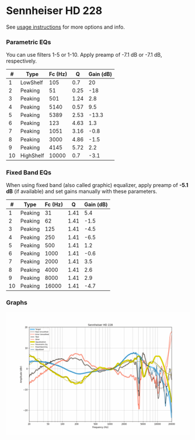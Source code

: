 # Sennheiser HD 228
See [usage instructions](https://github.com/jaakkopasanen/AutoEq#usage) for more options and info.

### Parametric EQs
You can use filters 1-5 or 1-10. Apply preamp of -7.1 dB or -7.1 dB, respectively.

|   # | Type      |   Fc (Hz) |    Q |   Gain (dB) |
|-----|-----------|-----------|------|-------------|
|   1 | LowShelf  |       105 | 0.7  |        20   |
|   2 | Peaking   |        51 | 0.25 |       -18   |
|   3 | Peaking   |       501 | 1.24 |         2.8 |
|   4 | Peaking   |      5140 | 0.57 |         9.5 |
|   5 | Peaking   |      5389 | 2.53 |       -13.3 |
|   6 | Peaking   |       123 | 4.63 |         1.3 |
|   7 | Peaking   |      1051 | 3.16 |        -0.8 |
|   8 | Peaking   |      3000 | 4.86 |        -1.5 |
|   9 | Peaking   |      4145 | 5.72 |         2.2 |
|  10 | HighShelf |     10000 | 0.7  |        -3.1 |

### Fixed Band EQs
When using fixed band (also called graphic) equalizer, apply preamp of **-5.1 dB** (if available) and set gains manually with these parameters.

|   # | Type    |   Fc (Hz) |    Q |   Gain (dB) |
|-----|---------|-----------|------|-------------|
|   1 | Peaking |        31 | 1.41 |         5.4 |
|   2 | Peaking |        62 | 1.41 |        -1.5 |
|   3 | Peaking |       125 | 1.41 |        -4.5 |
|   4 | Peaking |       250 | 1.41 |        -6.5 |
|   5 | Peaking |       500 | 1.41 |         1.2 |
|   6 | Peaking |      1000 | 1.41 |        -0.6 |
|   7 | Peaking |      2000 | 1.41 |         3.5 |
|   8 | Peaking |      4000 | 1.41 |         2.6 |
|   9 | Peaking |      8000 | 1.41 |         2.9 |
|  10 | Peaking |     16000 | 1.41 |        -4.7 |

### Graphs
![](./Sennheiser%20HD%20228.png)
